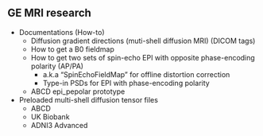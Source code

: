 ## GE MRI research
- Documentations (How-to)
  - Diffusion gradient directions (muti-shell diffusion MRI) (DICOM tags)
  - How to get a B0 fieldmap
  - How to get two sets of spin-echo EPI with opposite phase-encoding polarity (AP/PA) 
    - a.k.a “SpinEchoFieldMap” for offline distortion correction
    - Type-in PSDs for EPI with phase-encoding polarity
  - ABCD epi_pepolar prototype 
- Preloaded multi-shell diffusion tensor files
  - ABCD
  - UK Biobank
  - ADNI3 Advanced

